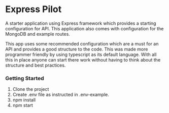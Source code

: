 # Express Pilot
A starter application using Express framework which provides a starting configuration for API. This application also comes with configuration for the MongoDB and example routes.

This app uses some recommended configuration which are a must for an API and provides a good structure to the code. This was made more programmer friendly by using typescript as its default language. With all this in place anyone can start there work without having to think about the structure and best practices.


<h3>Getting Started</h3>
<ol>
  <li>Clone the project</li>
  <li>Create .env file as instructed in .env-example.</li>
  <li>npm install</li>
  <li>npm start</li>
</ol>


 
  
